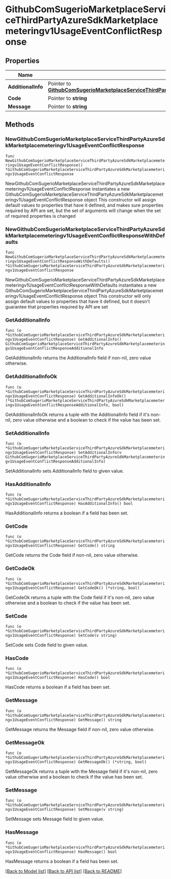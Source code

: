 # GithubComSugerioMarketplaceServiceThirdPartyAzureSdkMarketplacemeteringv1UsageEventConflictResponse

## Properties

 Name               | Type                                                                                                                                                                                                                                                     | Description | Notes      
--------------------|----------------------------------------------------------------------------------------------------------------------------------------------------------------------------------------------------------------------------------------------------------|-------------|------------
 **AdditionalInfo** | Pointer to [**GithubComSugerioMarketplaceServiceThirdPartyAzureSdkMarketplacemeteringv1UsageEventConflictResponseAdditionalInfo**](GithubComSugerioMarketplaceServiceThirdPartyAzureSdkMarketplacemeteringv1UsageEventConflictResponseAdditionalInfo.md) |             | [optional] 
 **Code**           | Pointer to **string**                                                                                                                                                                                                                                    |             | [optional] 
 **Message**        | Pointer to **string**                                                                                                                                                                                                                                    |             | [optional] 

## Methods

### NewGithubComSugerioMarketplaceServiceThirdPartyAzureSdkMarketplacemeteringv1UsageEventConflictResponse

`func NewGithubComSugerioMarketplaceServiceThirdPartyAzureSdkMarketplacemeteringv1UsageEventConflictResponse() *GithubComSugerioMarketplaceServiceThirdPartyAzureSdkMarketplacemeteringv1UsageEventConflictResponse`

NewGithubComSugerioMarketplaceServiceThirdPartyAzureSdkMarketplacemeteringv1UsageEventConflictResponse instantiates a
new GithubComSugerioMarketplaceServiceThirdPartyAzureSdkMarketplacemeteringv1UsageEventConflictResponse object
This constructor will assign default values to properties that have it defined,
and makes sure properties required by API are set, but the set of arguments
will change when the set of required properties is changed

### NewGithubComSugerioMarketplaceServiceThirdPartyAzureSdkMarketplacemeteringv1UsageEventConflictResponseWithDefaults

`func NewGithubComSugerioMarketplaceServiceThirdPartyAzureSdkMarketplacemeteringv1UsageEventConflictResponseWithDefaults() *GithubComSugerioMarketplaceServiceThirdPartyAzureSdkMarketplacemeteringv1UsageEventConflictResponse`

NewGithubComSugerioMarketplaceServiceThirdPartyAzureSdkMarketplacemeteringv1UsageEventConflictResponseWithDefaults
instantiates a new GithubComSugerioMarketplaceServiceThirdPartyAzureSdkMarketplacemeteringv1UsageEventConflictResponse
object
This constructor will only assign default values to properties that have it defined,
but it doesn't guarantee that properties required by API are set

### GetAdditionalInfo

`func (o *GithubComSugerioMarketplaceServiceThirdPartyAzureSdkMarketplacemeteringv1UsageEventConflictResponse) GetAdditionalInfo() GithubComSugerioMarketplaceServiceThirdPartyAzureSdkMarketplacemeteringv1UsageEventConflictResponseAdditionalInfo`

GetAdditionalInfo returns the AdditionalInfo field if non-nil, zero value otherwise.

### GetAdditionalInfoOk

`func (o *GithubComSugerioMarketplaceServiceThirdPartyAzureSdkMarketplacemeteringv1UsageEventConflictResponse) GetAdditionalInfoOk() (*GithubComSugerioMarketplaceServiceThirdPartyAzureSdkMarketplacemeteringv1UsageEventConflictResponseAdditionalInfo, bool)`

GetAdditionalInfoOk returns a tuple with the AdditionalInfo field if it's non-nil, zero value otherwise
and a boolean to check if the value has been set.

### SetAdditionalInfo

`func (o *GithubComSugerioMarketplaceServiceThirdPartyAzureSdkMarketplacemeteringv1UsageEventConflictResponse) SetAdditionalInfo(v GithubComSugerioMarketplaceServiceThirdPartyAzureSdkMarketplacemeteringv1UsageEventConflictResponseAdditionalInfo)`

SetAdditionalInfo sets AdditionalInfo field to given value.

### HasAdditionalInfo

`func (o *GithubComSugerioMarketplaceServiceThirdPartyAzureSdkMarketplacemeteringv1UsageEventConflictResponse) HasAdditionalInfo() bool`

HasAdditionalInfo returns a boolean if a field has been set.

### GetCode

`func (o *GithubComSugerioMarketplaceServiceThirdPartyAzureSdkMarketplacemeteringv1UsageEventConflictResponse) GetCode() string`

GetCode returns the Code field if non-nil, zero value otherwise.

### GetCodeOk

`func (o *GithubComSugerioMarketplaceServiceThirdPartyAzureSdkMarketplacemeteringv1UsageEventConflictResponse) GetCodeOk() (*string, bool)`

GetCodeOk returns a tuple with the Code field if it's non-nil, zero value otherwise
and a boolean to check if the value has been set.

### SetCode

`func (o *GithubComSugerioMarketplaceServiceThirdPartyAzureSdkMarketplacemeteringv1UsageEventConflictResponse) SetCode(v string)`

SetCode sets Code field to given value.

### HasCode

`func (o *GithubComSugerioMarketplaceServiceThirdPartyAzureSdkMarketplacemeteringv1UsageEventConflictResponse) HasCode() bool`

HasCode returns a boolean if a field has been set.

### GetMessage

`func (o *GithubComSugerioMarketplaceServiceThirdPartyAzureSdkMarketplacemeteringv1UsageEventConflictResponse) GetMessage() string`

GetMessage returns the Message field if non-nil, zero value otherwise.

### GetMessageOk

`func (o *GithubComSugerioMarketplaceServiceThirdPartyAzureSdkMarketplacemeteringv1UsageEventConflictResponse) GetMessageOk() (*string, bool)`

GetMessageOk returns a tuple with the Message field if it's non-nil, zero value otherwise
and a boolean to check if the value has been set.

### SetMessage

`func (o *GithubComSugerioMarketplaceServiceThirdPartyAzureSdkMarketplacemeteringv1UsageEventConflictResponse) SetMessage(v string)`

SetMessage sets Message field to given value.

### HasMessage

`func (o *GithubComSugerioMarketplaceServiceThirdPartyAzureSdkMarketplacemeteringv1UsageEventConflictResponse) HasMessage() bool`

HasMessage returns a boolean if a field has been set.

[[Back to Model list]](../README.md#documentation-for-models) [[Back to API list]](../README.md#documentation-for-api-endpoints) [[Back to README]](../README.md)


